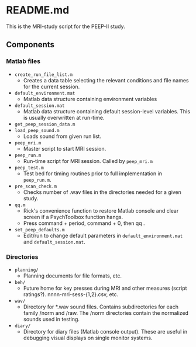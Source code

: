 # README.md

This is the MRI-study script for the PEEP-II study.

## Components

### Matlab files

- ```create_run_file_list.m```
    + Creates a data table selecting the relevant conditions and file names for the current session.
- ```default_environment.mat```
	+ Matlab data structure containing environment variables
- ```default_session.mat```
    + Matlab data structure containing default session-level variables. This is usually overwritten at run-time.
- ```get_peep_session_data.m```
- ```load_peep_sound.m```
    + Loads sound from given run list.
- ```peep_mri.m```
    + Master script to start MRI session.
- ```peep_run.m```
    + Run-time script for MRI session. Called by ```peep_mri.m```
- ```peep_test.m```
    + Test bed for timing routines prior to full implementation in ```peep_run.m```.
- ```pre_scan_check.m```
    + Checks number of .wav files in the directories needed for a given study.
- ```qq.m```
    + Rick's convenience function to restore Matlab console and clear screen if a PsychToolbox function hangs.
    + Press command + period, command + 0, then qq <enter>.
- ```set_peep_defaults.m```
    + Edit/run to change default parameters in ```default_environment.mat``` and ```default_session.mat```.

### Directories

- ```planning/```
    + Planning documents for file formats, etc.
- ```beh/```
    + Future home for key presses during MRI and other measures (script ratings?). nnnn-mri-sess-{1,2}.csv, etc.
- ```wav/```
    + Directory for *.wav sound files. Contains subdirectories for each family <nnnn>/norm and <nnnn>/raw. The <nnnn>/norm directories contain the normalized sounds used in testing.
- ```diary/```
    + Directory for diary files (Matlab console output). These are useful in debugging visual displays on single monitor systems.
 
